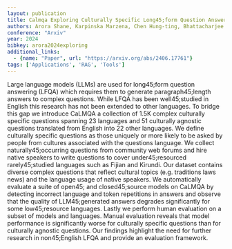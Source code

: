 ```yaml
---
layout: publication
title: Calmqa Exploring Culturally Specific Long45;form Question Answering Across 23 Languages
authors: Arora Shane, Karpinska Marzena, Chen Hung-ting, Bhattacharjee Ipsita, Iyyer Mohit, Choi Eunsol
conference: "Arxiv"
year: 2024
bibkey: arora2024exploring
additional_links:
  - {name: "Paper", url: "https://arxiv.org/abs/2406.17761"}
tags: ['Applications', 'RAG', 'Tools']
---
```

Large language models (LLMs) are used for long45;form question answering (LFQA) which requires them to generate paragraph45;length answers to complex questions. While LFQA has been well45;studied in English this research has not been extended to other languages. To bridge this gap we introduce CaLMQA a collection of 1.5K complex culturally specific questions spanning 23 languages and 51 culturally agnostic questions translated from English into 22 other languages. We define culturally specific questions as those uniquely or more likely to be asked by people from cultures associated with the questions language. We collect naturally45;occurring questions from community web forums and hire native speakers to write questions to cover under45;resourced rarely45;studied languages such as Fijian and Kirundi. Our dataset contains diverse complex questions that reflect cultural topics (e.g. traditions laws news) and the language usage of native speakers. We automatically evaluate a suite of open45; and closed45;source models on CaLMQA by detecting incorrect language and token repetitions in answers and observe that the quality of LLM45;generated answers degrades significantly for some low45;resource languages. Lastly we perform human evaluation on a subset of models and languages. Manual evaluation reveals that model performance is significantly worse for culturally specific questions than for culturally agnostic questions. Our findings highlight the need for further research in non45;English LFQA and provide an evaluation framework.
